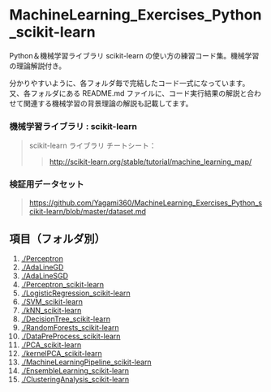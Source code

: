 # MachineLearning_Exercises_Python_scikit-learn
Python＆機械学習ライブラリ scikit-learn の使い方の練習コード集。機械学習の理論解説付き。</br>

分かりやすいように、各フォルダ毎で完結したコード一式になっています。</br>
又、各フォルダにある README.md ファイルに、コード実行結果の解説と合わせて関連する機械学習の背景理論の解説も記載してます。


### 機械学習ライブラリ : scikit-learn

> scikit-learn ライブラリ チートシート：
>> http://scikit-learn.org/stable/tutorial/machine_learning_map/


### 検証用データセット
> https://github.com/Yagami360/MachineLearning_Exercises_Python_scikit-learn/blob/master/dataset.md

## 項目（フォルダ別）

1. [./Perceptron](https://github.com/Yagami360/MachineLearning_Exercises_Python_scikit-learn/tree/master/Perceptron)
1. [./AdaLineGD](https://github.com/Yagami360/MachineLearning_Exercises_Python_scikit-learn/tree/master/AdaLineGD) 
1. [./AdaLineSGD](https://github.com/Yagami360/MachineLearning_Exercises_Python_scikit-learn/tree/master/AdaLineSGD)
1. [./Perceptron_scikit-learn](https://github.com/Yagami360/MachineLearning_Exercises_Python_scikit-learn/tree/master/Perceptron_scikit-learn)
1. [./LogisticRegression_scikit-learn](https://github.com/Yagami360/MachineLearning_Exercises_Python_scikit-learn/tree/master/LogisticRegression_scikit-learn)
1. [./SVM_scikit-learn](https://github.com/Yagami360/MachineLearning_Exercises_Python_scikit-learn/tree/master/SVM_scikit-learn)
1. [./kNN_scikit-learn](https://github.com/Yagami360/MachineLearning_Exercises_Python_scikit-learn/tree/master/kNN_scikit-learn)
1. [./DecisionTree_scikit-learn](https://github.com/Yagami360/MachineLearning_Exercises_Python_scikit-learn/tree/master/DecisionTree_scikit-learn)
1. [./RandomForests_scikit-learn](https://github.com/Yagami360/MachineLearning_Samples_Python/tree/master/RandomForests_scikit-learn)
1. [./DataPreProcess_scikit-learn](https://github.com/Yagami360/MachineLearning_Samples_Python/tree/master/DataPreProcess_scikit-learn)
1. [./PCA_scikit-learn](https://github.com/Yagami360/MachineLearning_Samples_Python/tree/master/PCA_scikit-learn)
1. [./kernelPCA_scikit-learn](https://github.com/Yagami360/MachineLearning_Samples_Python/tree/master/kernelPCA_scikit-learn)
1. [./MachineLearningPipeline_scikit-learn](https://github.com/Yagami360/MachineLearning_Samples_Python/tree/master/MachineLearningPipeline_scikit-learn)
1. [./EnsembleLearning_scikit-learn](https://github.com/Yagami360/MachineLearning_Samples_Python/tree/master/EnsembleLearning_scikit-learn)
1. [./ClusteringAnalysis_scikit-learn](https://github.com/Yagami360/MachineLearning_Samples_Python/tree/master/ClusteringAnalysis_scikit-learn)

